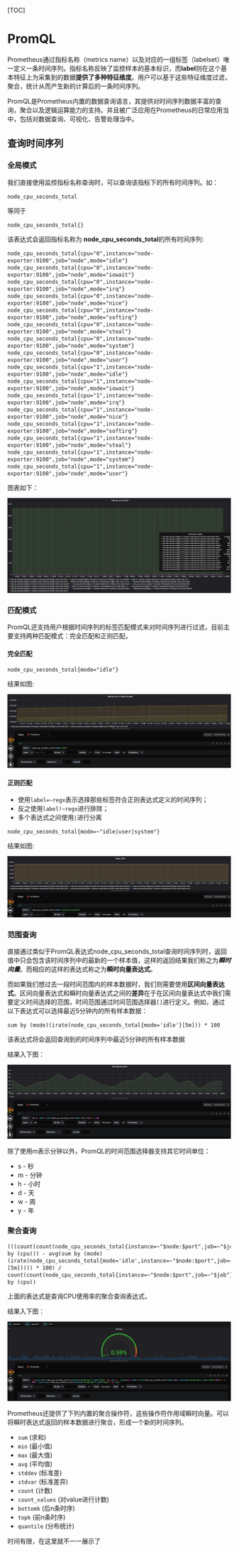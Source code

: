 [TOC]



# PromQL

Prometheus通过指标名称（metrics name）以及对应的一组标签（labelset）唯一定义一条时间序列。指标名称反映了监控样本的基本标识，而**label**则在这个基本特征上为采集到的数据**提供了多种特征维度**。用户可以基于这些特征维度过滤，聚合，统计从而产生新的计算后的一条时间序列。

PromQL是Prometheus内置的数据查询语言，其提供对时间序列数据丰富的查询，聚合以及逻辑运算能力的支持。并且被广泛应用在Prometheus的日常应用当中，包括对数据查询、可视化、告警处理当中。

## 查询时间序列

### 全局模式

我们直接使用监控指标名称查询时，可以查询该指标下的所有时间序列。如：

```
node_cpu_seconds_total
```

等同于

```
node_cpu_seconds_total{}
```

该表达式会返回指标名称为 **node_cpu_seconds_total**的所有时间序列:

```
node_cpu_seconds_total{cpu="0",instance="node-exporter:9100",job="node",mode="idle"}
node_cpu_seconds_total{cpu="0",instance="node-exporter:9100",job="node",mode="iowait"}
node_cpu_seconds_total{cpu="0",instance="node-exporter:9100",job="node",mode="irq"}
node_cpu_seconds_total{cpu="0",instance="node-exporter:9100",job="node",mode="nice"}
node_cpu_seconds_total{cpu="0",instance="node-exporter:9100",job="node",mode="softirq"}
node_cpu_seconds_total{cpu="0",instance="node-exporter:9100",job="node",mode="steal"}
node_cpu_seconds_total{cpu="0",instance="node-exporter:9100",job="node",mode="system"}
node_cpu_seconds_total{cpu="0",instance="node-exporter:9100",job="node",mode="user"}
node_cpu_seconds_total{cpu="1",instance="node-exporter:9100",job="node",mode="idle"}
node_cpu_seconds_total{cpu="1",instance="node-exporter:9100",job="node",mode="iowait"}
node_cpu_seconds_total{cpu="1",instance="node-exporter:9100",job="node",mode="irq"}
node_cpu_seconds_total{cpu="1",instance="node-exporter:9100",job="node",mode="nice"}
node_cpu_seconds_total{cpu="1",instance="node-exporter:9100",job="node",mode="softirq"}
node_cpu_seconds_total{cpu="1",instance="node-exporter:9100",job="node",mode="steal"}
node_cpu_seconds_total{cpu="1",instance="node-exporter:9100",job="node",mode="system"}
node_cpu_seconds_total{cpu="1",instance="node-exporter:9100",job="node",mode="user"}
```

图表如下：

![](../images/node_cpu_seconds_total.png)

### 匹配模式

PromQL还支持用户根据时间序列的标签匹配模式来对时间序列进行过滤，目前主要支持两种匹配模式：完全匹配和正则匹配。

#### 完全匹配

```
node_cpu_seconds_total{mode="idle"}
```

结果如图:

![](../images/global_match.png)

#### 正则匹配

- 使用`label=~regx`表示选择那些标签符合正则表达式定义的时间序列；
- 反之使用`label!~regx`进行排除；
- 多个表达式之间使用`|`进行分离

```
node_cpu_seconds_total{mode=~"idle|user|system"}
```

结果如图:

![](../images/regexp_query.png)



### 范围查询

直接通过类似于PromQL表达式node_cpu_seconds_total查询时间序列时，返回值中只会包含该时间序列中的最新的一个样本值，这样的返回结果我们称之为***瞬时向量***。而相应的这样的表达式称之为**瞬时向量表达式**。

而如果我们想过去一段时间范围内的样本数据时，我们则需要使用**区间向量表达式**。区间向量表达式和瞬时向量表达式之间的**差异**在于在区间向量表达式中我们需要定义时间选择的范围，时间范围通过时间范围选择器`[]`进行定义。例如，通过以下表达式可以选择最近5分钟内的所有样本数据：

```
sum by (mode)(irate(node_cpu_seconds_total{mode='idle'}[5m])) * 100
```

该表达式将会返回查询到的时间序列中最近5分钟的所有样本数据

结果入下图：

![](../images/range_query.png)

除了使用m表示分钟以外，PromQL的时间范围选择器支持其它时间单位：

- s - 秒
- m - 分钟
- h - 小时
- d - 天
- w - 周
- y - 年



### 聚合查询

```
(((count(count(node_cpu_seconds_total{instance=~"$node:$port",job=~"$job"}) by (cpu))) - avg(sum by (mode)(irate(node_cpu_seconds_total{mode='idle',instance=~"$node:$port",job=~"$job"}[5m])))) * 100) / count(count(node_cpu_seconds_total{instance=~"$node:$port",job=~"$job"}) by (cpu))
```

上面的表达式是查询CPU使用率的聚合查询表达式，

结果入下图：

![](../images/aggregate_query.png)

Prometheus还提供了下列内置的聚合操作符，这些操作符作用域瞬时向量。可以将瞬时表达式返回的样本数据进行聚合，形成一个新的时间序列。

- `sum` (求和)
- `min` (最小值)
- `max` (最大值)
- `avg` (平均值)
- `stddev` (标准差)
- `stdvar` (标准差异)
- `count` (计数)
- `count_values` (对value进行计数)
- `bottomk` (后n条时序)
- `topk` (前n条时序)
- `quantile` (分布统计)

时间有限，在这里就不一一展示了